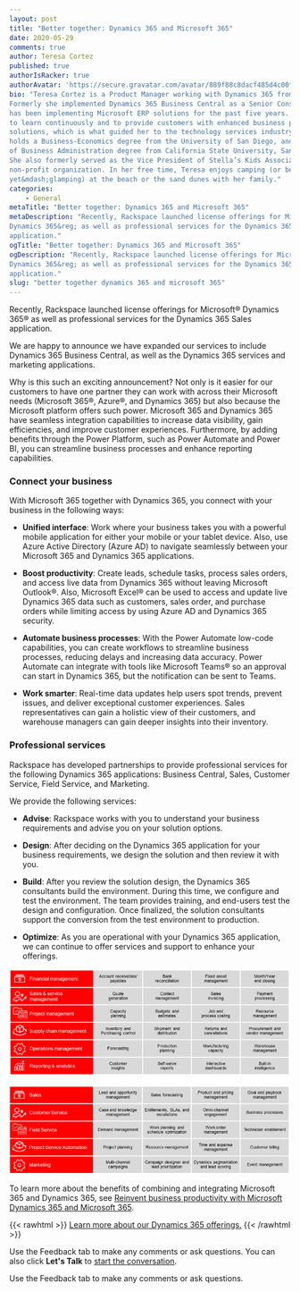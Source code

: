 ```yaml
---
layout: post
title: "Better together: Dynamics 365 and Microsoft 365"
date: 2020-05-29
comments: true
author: Teresa Cortez
published: true
authorIsRacker: true
authorAvatar: 'https://secure.gravatar.com/avatar/889f88c8dacf485d4c00f7c6fcfd51f8'
bio: "Teresa Cortez is a Product Manager working with Dynamics 365 from Microsoft.
Formerly she implemented Dynamics 365 Business Central as a Senior Consultant and
has been implementing Microsoft ERP solutions for the past five years. Her passion
to learn continuously and to provide customers with enhanced business process
solutions, which is what guided her to the technology services industry. Teresa
holds a Business-Economics degree from the University of San Diego, and a Master
of Business Administration degree from California State University, San Marcos.
She also formerly served as the Vice President of Stella’s Kids Association, a
non-profit organization. In her free time, Teresa enjoys camping (or better
yet&mdash;glamping) at the beach or the sand dunes with her family."
categories:
    - General
metaTitle: "Better together: Dynamics 365 and Microsoft 365"
metaDescription: "Recently, Rackspace launched license offerings for Microsoft&reg;
Dynamics 365&reg; as well as professional services for the Dynamics 365 Sales
application."
ogTitle: "Better together: Dynamics 365 and Microsoft 365"
ogDescription: "Recently, Rackspace launched license offerings for Microsoft&reg;
Dynamics 365&reg; as well as professional services for the Dynamics 365 Sales
application."
slug: "better together dynamics 365 and microsoft 365" 
---
```

Recently, Rackspace launched license offerings for Microsoft&reg; Dynamics 365&reg;
as well as professional services for the Dynamics 365 Sales application.

<!--more-->

We are happy to announce we have expanded our services to include Dynamics 365
Business Central, as well as the Dynamics 365 services and marketing applications.

Why is this such an exciting announcement? Not only is it easier for our customers
to have one partner they can work with across their Microsoft needs (Microsoft 365&reg;,
Azure&reg;, and Dynamics 365) but also because the Microsoft platform offers such
power. Microsoft 365 and Dynamics 365 have seamless integration capabilities to
increase data visibility, gain efficiencies, and improve customer experiences.
Furthermore, by adding benefits through the Power Platform, such as Power Automate
and Power BI, you can streamline business processes and enhance reporting capabilities.

### Connect your business

With Microsoft 365 together with Dynamics 365, you connect with your business
in the following ways:

- **Unified interface**: Work where your business takes you with a powerful mobile
application for either your mobile or your tablet device. Also, use Azure Active
Directory (Azure AD) to navigate seamlessly between your Microsoft 365 and
Dynamics 365 applications.

- **Boost productivity**: Create leads, schedule tasks, process sales orders,
and access live data from Dynamics 365 without leaving Microsoft Outlook&reg;.
Also, Microsoft Excel&reg; can be used to access and update live Dynamics 365
data such as customers, sales order, and purchase orders while limiting access
by using Azure AD and Dynamics 365 security.

- **Automate business processes**: With the Power Automate low-code capabilities,
you can create workflows to streamline business processes, reducing delays and
increasing data accuracy. Power Automate can integrate with tools like Microsoft
Teams&reg; so an approval can start in Dynamics 365, but the notification can be
sent to Teams.

- **Work smarter**: Real-time data updates help users spot trends, prevent issues,
and deliver exceptional customer experiences. Sales representatives can gain a
holistic view of their customers, and warehouse managers can gain deeper insights
into their inventory.

### Professional services

Rackspace has developed partnerships to provide professional services for the
following Dynamics 365 applications: Business Central, Sales, Customer Service,
Field Service, and Marketing.

We provide the following services:

- **Advise**: Rackspace works with you to understand your business requirements
and advise you on your solution options.

- **Design**: After deciding on the Dynamics 365 application for your business
requirements, we design the solution and then review it with you.

- **Build**: After you review the solution design, the Dynamics 365 consultants
build the environment. During this time, we configure and test the environment.
The team provides training, and end-users test the design and configuration. Once
finalized, the solution consultants support the conversion from the test
environment to production.

- **Optimize**: As you are operational with your Dynamics 365 application, we
can continue to offer services and support to enhance your offerings.

![Microsoft Dynamics 365 Business Central: Core capabilities](Picture1.png)

![Microsoft Dynamics 365 Sales, Services, and Marketing applications: Core Capabilities](Picture2.png)

To learn more about the benefits of combining and integrating Microsoft 365 and
Dynamics 365, see [Reinvent business productivity with Microsoft Dynamics 365 and Microsoft 365](https://www.rackspace.com/lp/microsoft-dynamics-365-and-office-365-ebook).

{{< rawhtml >}}
  <a class="cta blue" id="cta" href="https://www.rackspace.com/microsoft/dynamics-365?_ga=2.8614320.403771553.1589302934-2080275108.1581706274">Learn more about our Dynamics 365 offerings.</a>
{{< /rawhtml >}}

Use the Feedback tab to make any comments or ask questions. You can also click
**Let's Talk** to [start the conversation](https://www.rackspace.com/).

Use the Feedback tab to make any comments or ask questions.
